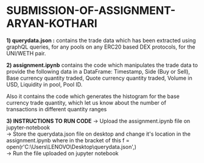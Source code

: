 # SUBMISSION-OF-ASSIGNMENT-ARYAN-KOTHARI

**1) querydata.json :** contains the trade data which has been extracted using graphQL queries, for any pools on any ERC20 based DEX protocols,
for the UNI/WETH pair.

**2) assignment.ipynb** contains the code which manipulates the trade data to provide the following data in a DataFrame: Timestamp, Side (Buy or Sell),
Base currency quantity traded, Quote currency quantity traded, Volume in USD, Liquidity in pool,
Pool ID.

Also it contains the code which generates the histogram for the base currency trade quantity, which let us know about the number of transactions in different quantity ranges

**3) INSTRUCTIONS TO RUN CODE** 
-> Upload the assignment.ipynb file on jupyter-notebook <br/>
-> Store the querydata.json file on desktop and change it's location in the assignment.ipynb where in the bracket of this f = open(r'C:\Users\LENOVO\Desktop\querydata.json',) <br/>
-> Run the file uploaded on jupyter notebook<br/>
